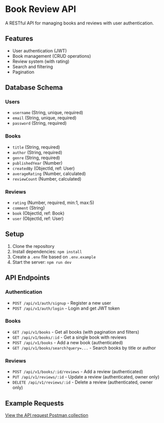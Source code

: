 # Book Review API

A RESTful API for managing books and reviews with user authentication.

## Features

- User authentication (JWT)
- Book management (CRUD operations)
- Review system (with rating)
- Search and filtering
- Pagination

## Database Schema

### Users
- `username` (String, unique, required)
- `email` (String, unique, required)
- `password` (String, required)

### Books
- `title` (String, required)
- `author` (String, required)
- `genre` (String, required)
- `publishedYear` (Number)
- `createdBy` (ObjectId, ref: User)
- `averageRating` (Number, calculated)
- `reviewCount` (Number, calculated)

### Reviews
- `rating` (Number, required, min:1, max:5)
- `comment` (String)
- `book` (ObjectId, ref: Book)
- `user` (ObjectId, ref: User)

## Setup

1. Clone the repository
2. Install dependencies: `npm install`
3. Create a `.env` file based on `.env.example`
4. Start the server: `npm run dev`

## API Endpoints

### Authentication
- `POST /api/v1/auth/signup` - Register a new user
- `POST /api/v1/auth/login` - Login and get JWT token

### Books
- `GET /api/v1/books` - Get all books (with pagination and filters)
- `GET /api/v1/books/:id` - Get a single book with reviews
- `POST /api/v1/books` - Add a new book (authenticated)
- `GET /api/v1/books/search?query=...` - Search books by title or author

### Reviews
- `POST /api/v1/books/:id/reviews` - Add a review (authenticated)
- `PUT /api/v1/reviews/:id` - Update a review (authenticated, owner only)
- `DELETE /api/v1/reviews/:id` - Delete a review (authenticated, owner only)

## Example Requests

[View the API request Postman collection](./BookReviewAPI.postman_collection.json.json)